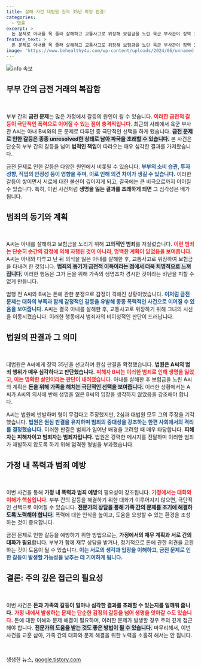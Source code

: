 ```yaml
---
title: 살해 사건 대법원 징역 35년 확정 판결!
categories:
  - 법률
excerpt: >
  돈 문제로 아내를 목 졸라 살해하고 교통사고로 위장해 보험금을 노린 육군 부사관이 징역 35년을 확정받았다. 대법원은 형량이 적절하다며 원심을 유지, 끔찍한 범죄의 전모가 드러났다.
feature_text: >
  돈 문제로 아내를 목 졸라 살해하고 교통사고로 위장해 보험금을 노린 육군 부사관이 징역 35년을 확정받았다. 대법원은 형량이 적절하다며 원심을 유지, 끔찍한 범죄의 전모가 드러났다.
image: 'https://www.behealthy4u.com/wp-content/uploads/2024/06/unnamed-file.png'
---
```


<p><img src="https://www.behealthy4u.com/wp-content/uploads/2024/06/unnamed-file.png" alt="info 속보" /></p>

<h2 data-ke-size="size26">부부 간의 금전 거래의 복잡함</h2>

<p data-ke-size="size16">&nbsp;</p>

<p>부부 간의 <b>금전 문제</b>는 많은 가정에서 갈등의 원인이 될 수 있습니다. <b><span style="color: #ee2323;">이러한 금전적 갈등이 극단적인 폭력으로 이어질 수 있는 점이 충격적입니다.</span></b> 최근의 사례에서 육군 부사관 A씨는 아내 B씨와의 돈 문제로 다투던 중 극단적인 선택을 하게 됐습니다. <b><span style="background-color: #21538527;">금전 문제로 인한 갈등은 종종 unresolved한 상태로 남아 파국을 초래할 수 있습니다.</span></b> 본 사건은 단순히 부부 간의 갈등을 넘어 <b>법적인 책임</b>이 따라오는 매우 심각한 결과를 가져왔습니다.</p>

<p>금전 문제로 인한 갈등은 다양한 원인에서 비롯될 수 있습니다. <b><span style="color: #1a5490;">부부의 소비 습관, 투자 성향, 직업의 안정성 등이 영향을 주며, 이로 인해 의견 차이가 생길 수 있습니다.</span></b> 이러한 갈등이 쌓이면서 서로에 대한 불신이 깊어지게 되고, 결국에는 큰 비극으로까지 이어질 수 있습니다. 특히, 이번 사건처럼 <b>생명을 잃는 결과를 초래하게 되면</b> 그 심각성은 배가 됩니다.</p>

<h2 data-ke-size="size26">범죄의 동기와 계획</h2>

<p data-ke-size="size16">&nbsp;</p>

<p>A씨는 아내를 살해하고 보험금을 노리기 위해 <b>고의적인 범죄</b>를 저질렀습니다. <b><span style="color: #ee2323;">이런 범죄는 단순히 순간의 감정에 의해 자행된 것이 아니라, 명백한 계획이 있었음을 보여줍니다.</span></b> A씨는 아내와 다투고 난 뒤 의식을 잃은 아내를 살해한 후, 교통사고로 위장하여 보험금을 타내려 한 것입니다. <b><span style="background-color: #21538527;">범죄의 동기가 금전적 이득이라는 점에서 더욱 치명적으로 느껴집니다.</span></b> 이러한 행동은 그가 돈을 위해 가족의 생명조차 경시한 것이라는 비난을 피할 수 없게 만듭니다.</p>

<p>범행 전 A씨와 B씨는 돈에 관한 분쟁으로 감정이 격해진 상황이었습니다. <b><span style="color: #1a5490;">이처럼 금전 문제는 대화의 부족과 함께 감정적인 갈등을 유발해 종종 폭력적인 사건으로 이어질 수 있음을 보여줍니다.</span></b> A씨는 결국 아내를 살해한 후, 교통사고로 위장하기 위해 그녀의 시신을 이동시켰습니다. 이러한 행동에서 범죄자의 비이성적인 판단이 드러납니다.</p>

<h2 data-ke-size="size26">법원의 판결과 그 의미</h2>

<p data-ke-size="size16">&nbsp;</p>

<p>대법원은 A씨에게 징역 35년을 선고하며 원심 판결을 확정했습니다. <b>법원은 A씨의 범죄 행위가 매우 심각하다고 판단했습니다.</b> <b><span style="color: #ee2323;">피해자 B씨는 이러한 범죄로 인해 생명을 잃었고, 이는 명확한 살인이라는 판단이 내려졌습니다.</span></b> 아내를 살해한 후 보험금을 노린 A씨의 계획은 <b><span style="background-color: #21538527;">돈을 위해 가족을 해치는 극단적인 선택을 보여줍니다.</span></b> 이러한 상황에서는 A씨가 A씨의 의사에 반해 생명을 잃은 B씨의 입장을 생각하지 않았음을 강조해야 합니다.</p>

<p>A씨는 법원에 반발하며 형이 무겁다고 주장했지만, 2심과 대법원 모두 그의 주장을 기각했습니다. <b><span style="color: #1a5490;">법원은 원심 판결을 유지하며 범죄의 중대성을 강조하는 한편 사회에서의 격리를 결정했습니다.</span></b> 이러한 판결은 범죄가 일어난 배경을 고려할 때 매우 타당합니다. <b>피해자는 피해자이고 범죄자는 범죄자입니다.</b> 법원은 강력한 메시지를 전달하며 이러한 범죄가 재발하지 않도록 하기 위해 엄격한 형벌을 부과했습니다.</p>

<h2 data-ke-size="size26">가정 내 폭력과 범죄 예방</h2>

<p data-ke-size="size16">&nbsp;</p>

<p>이번 사건을 통해 <b>가정 내 폭력과 범죄 예방</b>의 필요성이 강조됩니다. <b><span style="color: #ee2323;">가정에서는 대화와 이해가 핵심입니다.</span></b> 부부 간의 갈등을 해결하기 위한 대화가 이루어지지 않으면, 극단적인 선택으로 이어질 수 있습니다. <b><span style="background-color: #21538527;">전문가의 상담을 통해 가족 간의 문제를 조기에 해결하도록 노력해야 합니다.</span></b> 폭력에 대한 인식을 높이고, 도움을 요청할 수 있는 환경을 조성하는 것이 중요합니다.</p>

<p>금전 문제로 인한 갈등을 예방하기 위한 방법으로는, <b>가정에서의 재무 계획과 서로 간의 대화가 필요</b>합니다. 부부가 함께 재무 상담을 받거나, 정기적으로 돈에 관한 의견을 교환하는 것이 도움이 될 수 있습니다. <b><span style="color: #1a5490;">이는 서로의 생각과 입장을 이해하고, 금전 문제로 인한 갈등이 발생할 가능성을 낮추는 데 기여하게 됩니다.</span></b></p>

<h2 data-ke-size="size26">결론: 주의 깊은 접근의 필요성</h2>

<p data-ke-size="size16">&nbsp;</p>

<p>이번 사건은 <b>돈과 가족의 갈등이 얼마나 심각한 결과를 초래할 수 있는지를 일깨워 줍니다.</b> <b><span style="color: #ee2323;">가정 내에서 발생하는 문제는 단순한 감정의 갈등을 넘어 생명을 앗아갈 수도 있습니다.</span></b> 돈에 대한 이해와 문제 해결이 필요하며, 이러한 문제가 발생할 경우 주의 깊게 접근해야 합니다. <b><span style="background-color: #21538527;">전문가의 도움을 받는 것도 좋은 방법이 될 수 있습니다.</span></b> 마무리해서, 이번 사건을 교훈 삼아, 가족 간의 대화와 문제 해결을 위한 노력을 소홀히 해서는 안 됩니다. </p>

<p data-ke-size="size16">&nbsp;</p>
생생한 뉴스, <a href="https://qoogle.tistory.com" rel="dofollow">qoogle.tistory.com</a>


